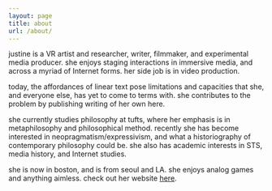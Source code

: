 ```yaml
---
layout: page
title: about
url: /about/
---
```

justine is a VR artist and researcher, writer, filmmaker, and experimental media producer. she enjoys staging interactions in immersive media, 
and across a myriad of Internet forms. her side job is in video production. 

today, the affordances of linear text pose limitations and capacities that she, and everyone else, has yet to come to terms with. she
contributes to the problem by publishing writing of her own here.

she currently studies philosophy at tufts, where her emphasis is in metaphilosophy and
philosophical method. recently she has become interested in neopragmatism/expressivism, and what a historiography of contemporary philosophy could be. she also has academic interests in
STS, media history, and Internet studies.

she is now in boston, and is from seoul and LA. she enjoys analog games and anything aimless. check out her website [here](https://www.justine.world).